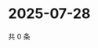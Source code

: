 # 2025-07-28

共 0 条

<!-- BEGIN ZHIHUQUESTIONS -->
<!-- 最后更新时间 Mon Jul 28 2025 13:21:37 GMT+0800 (China Standard Time) -->

<!-- END ZHIHUQUESTIONS -->
